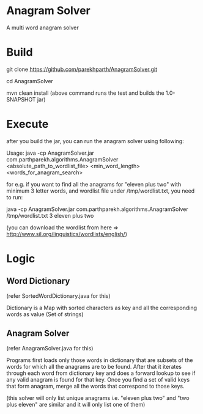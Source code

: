 # Anagram Solver
A multi word anagram solver

# Build
git clone https://github.com/parekhparth/AnagramSolver.git

cd AnagramSolver

mvn clean install
(above command runs the test and builds the 1.0-SNAPSHOT jar)

# Execute
after you build the jar, you can run the anagram solver using following:

Usage:
java -cp AnagramSolver.jar com.parthparekh.algorithms.AnagramSolver <absolute_path_to_wordlist_file> <min_word_length> <words_for_anagram_search>

for e.g. if you want to find all the anagrams for "eleven plus two" with minimum 3 letter words, and wordlist file under /tmp/wordlist.txt, you need to run:

java -cp AnagramSolver.jar com.parthparekh.algorithms.AnagramSolver /tmp/wordlist.txt 3 eleven plus two

(you can download the wordlist from here => http://www.sil.org/linguistics/wordlists/english/)

# Logic

## Word Dictionary
(refer SortedWordDictionary.java for this)

Dictionary is a Map with sorted characters as key and all the corresponding words as value (Set of strings)

## Anagram Solver
(refer AnagramSolver.java for this)

Programs first loads only those words in dictionary that are subsets of the words for which all the anagrams are to be found.
After that it iterates through each word from dictionary key and does a forward lookup to see if any valid anagram is found for that key.
Once you find a set of valid keys that form anagram, merge all the words that correspond to those keys.

(this solver will only list unique anagrams i.e. "eleven plus two" and "two plus eleven" are similar and it will only list one of them)
